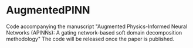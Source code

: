 # AugmentedPINN
Code accompanying the manuscript "Augmented Physics-Informed Neural Networks (APINNs): A gating network-based soft domain decomposition methodology"
The code will be released once the paper is published.
